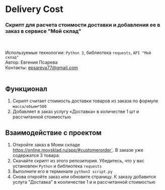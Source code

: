 # Delivery Cost

### Скрипт для расчета стоимости доставки и добавления ее в заказ в сервисе "Мой склад"
<br><br>
Используемые технологии: `Python 3`, библиотека `requests`, `API "Мой склад"` <br>
Автор: Евгения Псарева<br>
Контакты: epsareva77@gmail.com<br><br>

## Функционал

1. Скрипт считает стоимость доставки товаров из заказа по формуле `масса/объем*500`
1. Добавляет в заказ услугу «Доставка» в количестве 1 шт и рассчитанной стоимостью


## Взаимодействие с проектом
1. Откройте заказ в Моем складе <https://online.moysklad.ru/app/#customerorder`>. В заказе уже содержатся 3 товара.
1. Скачайте скрипт из этого репозитория. Убедитесь, что у вас установлен `Python` и библиотека `requests`
1. Выполните его в терминале `python3 script.py`
1. Снова откройте заказ или обновите страницу. К заказу добавится услуга "Доставка" в кооличестве 1 и и рассчитанной стоимостью
